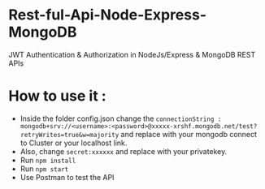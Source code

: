 # Rest-ful-Api-Node-Express-MongoDB
JWT Authentication &amp; Authorization in NodeJs/Express &amp; MongoDB REST APIs

# How to use it :
* Inside the folder config.json change 
  the `connectionString : mongodb+srv://<username>:<password>@xxxxx-xrshf.mongodb.net/test?retryWrites=true&w=majority` 
  and replace with your mongodb connect to Cluster or your localhost link. 
* Also, change `secret:xxxxxx` and replace with your privatekey.
* Run `npm install`
* Run `npm start`
* Use Postman to test the API 
